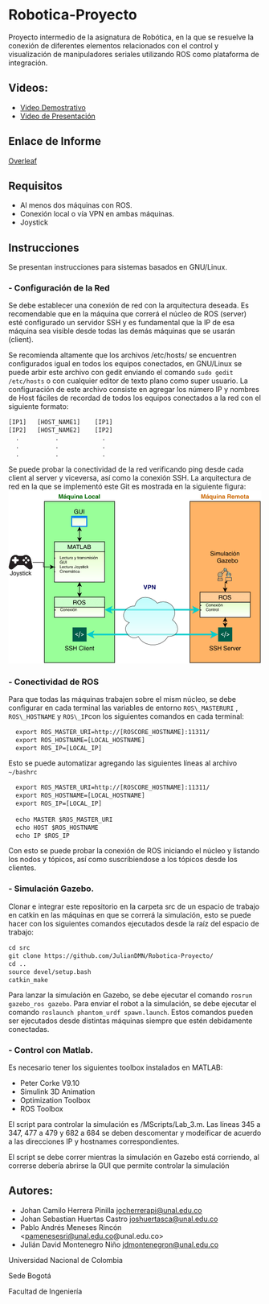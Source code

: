 # Robotica-Proyecto
Proyecto intermedio de la asignatura de Robótica, en la que se resuelve la conexión de diferentes elementos relacionados con el control y visualización de manipuladores seriales utilizando ROS como plataforma de integración.

## Videos:
- [Video Demostrativo](youtube.com)
- [Video de Presentación](youtube.com)
## Enlace de Informe
[Overleaf](https://es.overleaf.com/project/5ef7c376717bba0001d75b5c)
## Requisitos
- Al menos dos máquinas con ROS.
- Conexión local o vía VPN en ambas máquinas.
- Joystick
## Instrucciones
Se presentan instrucciones para sistemas basados en GNU/Linux.
### - Configuración de la Red
Se debe establecer una conexión de red con la arquitectura deseada. Es recomendable que en la máquina que correrá el núcleo de ROS (server) esté configurado un servidor SSH y es fundamental que la IP de esa máquina sea visible desde todas las demás máquinas que se usarán (client).

Se recomienda altamente que los archivos /etc/hosts/ se encuentren configurados igual en todos los equipos conectados, en GNU/Linux se puede arbir este archivo con gedit enviando el comando `sudo gedit /etc/hosts` o con cualquier editor de texto plano como super usuario. La configuración de este archivo consiste en agregar los número IP y nombres de Host fáciles de recordad de todos los equipos conectados a la red con el siguiente formato:
```
[IP1]   [HOST_NAME1]    [IP1]
[IP2]   [HOST_NAME2]    [IP2]
  .          .            .
  .          .            .
  .          .            .
  ``` 
          


Se puede probar la conectividad de la red verificando ping desde cada client al server y viceversa, así como la conexión SSH.
La arquitectura de red en la que se implementó este Git es mostrada en la siguiente figura:
![Figura](images/Arquitectura-1.png)

### - Conectividad de ROS
Para que todas las máquinas trabajen sobre el mism núcleo, se debe configurar en cada terminal las variables de entorno `ROS\_MASTERURI` , `ROS\_HOSTNAME` y `ROS\_IP`con los siguientes comandos en cada terminal:
```
  export ROS_MASTER_URI=http://[ROSCORE_HOSTNAME]:11311/
  export ROS_HOSTNAME=[LOCAL_HOSTNAME]
  export ROS_IP=[LOCAL_IP]
```
Esto se puede automatizar agregando las siguientes líneas al archivo `~/bashrc`
```
  export ROS_MASTER_URI=http://[ROSCORE_HOSTNAME]:11311/
  export ROS_HOSTNAME=[LOCAL_HOSTNAME]
  export ROS_IP=[LOCAL_IP]
  
  echo MASTER $ROS_MASTER_URI
  echo HOST $ROS_HOSTNAME
  echo IP $ROS_IP
 ```
Con esto se puede probar la conexión de ROS iniciando el núcleo y listando los nodos y tópicos, así como suscribiendose a los tópicos desde los clientes.
### - Simulación Gazebo.
Clonar e integrar este repositorio en la carpeta src de un espacio de trabajo en catkin en las máquinas en que se correrá la simulación, esto se puede hacer con los siguientes comandos ejecutados desde la raíz del espacio de trabajo:
```
cd src
git clone https://github.com/JulianDMN/Robotica-Proyecto/
cd ..
source devel/setup.bash
catkin_make
```
Para lanzar la simulación en Gazebo, se debe ejecutar el comando `rosrun gazebo_ros gazebo`.
Para enviar el robot a la simulación, se debe ejecutar el comando `roslaunch phantom_urdf spawn.launch`.
Estos comandos pueden ser ejecutados desde distintas máquinas siempre que estén debidamente conectadas.
### - Control con Matlab.
Es necesario tener los siguientes toolbox instalados en MATLAB:
- Peter Corke V9.10
- Simulink 3D Animation
- Optimization Toolbox
- ROS Toolbox

El script para controlar la simulación es /MScripts/Lab_3.m. Las líneas 345 a 347, 477 a 479 y 682 a 684 se deben descomentar y modeificar de acuerdo a las direcciones IP y hostnames correspondientes.

El script se debe correr mientras la simulación en Gazebo está corriendo, al correrse debería abrirse la GUI que permite controlar la simulación
## Autores:
- Johan Camilo Herrera Pinilla    <jocherrerapi@unal.edu.co>
- Johan Sebastian Huertas Castro  <joshuertasca@unal.edu.co>
- Pablo Andrés Meneses Rincón     <pamenesesri@unal.edu.co@unal.edu.co>
- Julián David Montenegro Niño    <jdmontenegron@unal.edu.co>

Universidad Nacional de Colombia

Sede Bogotá

Facultad de Ingeniería

